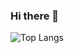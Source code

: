 ### Hi there 👋



![Top Langs](https://github-readme-stats.vercel.app/api/top-langs/?username=GrishinSergey&theme=radical&layout=compact)
